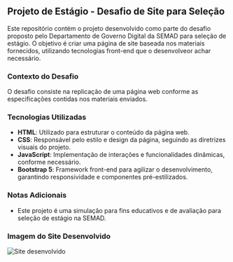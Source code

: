 ## Projeto de Estágio - Desafio de Site para Seleção

Este repositório contém o projeto desenvolvido como parte do desafio proposto pelo Departamento de Governo Digital da SEMAD para seleção de estágio. O objetivo é criar uma página de site baseada nos materiais fornecidos, utilizando tecnologias front-end que o desenvolveor achar necessário.

### Contexto do Desafio

O desafio consiste na replicação de uma página web conforme as especificações contidas nos materiais enviados.

### Tecnologias Utilizadas

- **HTML**: Utilizado para estruturar o conteúdo da página web.
- **CSS**: Responsável pelo estilo e design da página, seguindo as diretrizes visuais do projeto.
- **JavaScript**: Implementação de interações e funcionalidades dinâmicas, conforme necessário.
- **Bootstrap 5**: Framework front-end para agilizar o desenvolvimento, garantindo responsividade e componentes pré-estilizados.

### Notas Adicionais

- Este projeto é uma simulação para fins educativos e de avaliação para seleção de estágio na SEMAD.

### Imagem do Site Desenvolvido
![Site desenvolvido](https://imgur.com/a/ZV2UFGI)

